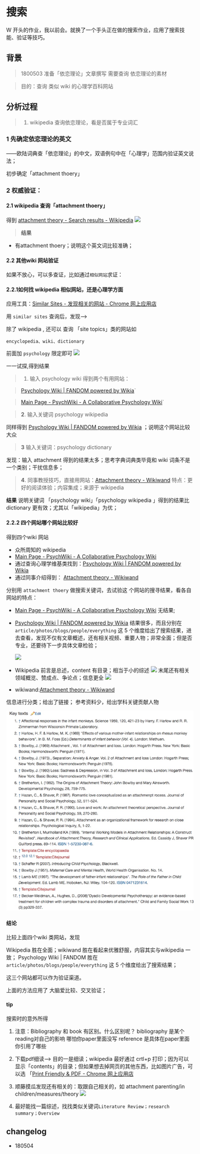 
# 搜索
W 开头的作业，我以前会。就换了一个手头正在做的搜索作业，应用了搜索技能、验证等技巧。

## 背景
>1800503 准备「依恋理论」文章撰写
>需要查询 依恋理论的素材

>目的：查询 类似 wiki 的心理学百科网站

## 分析过程

>1. wikipedia 查询依恋理论，看是否属于专业词汇

### 1 先确定依恋理论的英文
——欧陆词典查「依恋理论」的中文，双语例句中在「心理学」范围内验证英文说法；

初步确定「attachment thoery」
### 2 权威验证：
#### 2.1 wikipedia 查询「attachment thoery」

 得到 [attachment theory - Search results - Wikipedia](https://en.wikipedia.org/w/index.php?title=Special:Search&search=attachment+theory&fulltext=1&profile=default&searchToken=2426qvslqkz0tg88172rxvqyz)
  ![](http://olvs25obh.bkt.clouddn.com/2018-05-03-142322.jpg?imageView2/2/w/750|imageslim)
     
>**结果**

- 有attachment thoery；说明这个英文词比较准确；


#### 2.2 其他wiki 网站验证
如果不放心，可以多查证，比如通过`相似网站`求证：
#### 2.2.1如何找 wikipedia 相似网站，还是心理学方面


应用工具：[Similar Sites - 发现相关的网站 - Chrome 网上应用店](https://chrome.google.com/webstore/detail/similar-sites-discover-re/necpbmbhhdiplmfhmjicabdeighkndkn)
   
   用 `similar sites` 查询后，发现-->

除了 wikipedia , 还可以 查询 「site topics」类的网站如

`encyclopedia、wiki、dictionary`

前面加 `psychology` 限定即可
![](http://olvs25obh.bkt.clouddn.com/2018-05-03-144032.png?imageView2/2/w/750|imageslim)


一一试探,得到结果

> 1. 输入 psychology wiki
得到两个有用网站：

> [Psychology Wiki | FANDOM powered by Wikia](http://psychology.wikia.com/wiki/Psychology_Wiki)` 

>[Main Page - PsychWiki - A Collaborative Psychology Wiki](http://www.psychwiki.com/wiki/Main_Page)`

> **2**. 输入关键词 psychology wikipedia 

同样得到 [Psychology Wiki | FANDOM powered by Wikia](http://psychology.wikia.com/wiki/Psychology_Wiki)  ；说明这个网站比较大众



>**3** 输入关键词：psychology dictionary

发现：输入 attachment 得到的结果太多；思考字典词典类毕竟和 wiki 词条不是一个类别；干扰信息多；

>**4**. 同事教授技巧，直接用网站：[Attachment theory - Wikiwand](https://www.wikiwand.com/en/Attachment_theory) 
>特点：更好的阅读体验；内容集成；来源于 wikipedia 

**结果**
说明关键词 「psychology wiki」「psychology wikipedia 」得到的结果比 dictionary 更有效；尤其以「wikipedia」为优；


#### 2.2.2 四个网站哪个网站比较好



得到四个wiki 网站

- 众所周知的 wikipedia
-  [Main Page - PsychWiki - A Collaborative Psychology Wiki](http://www.psychwiki.com/wiki/Main_Page) 
- 通过查询心理学维基类找到：[Psychology Wiki | FANDOM powered by Wikia](http://psychology.wikia.com/wiki/Psychology_Wiki) 
- 通过同事介绍得到： [Attachment theory - Wikiwand](https://www.wikiwand.com/en/Attachment_theory) 


分别用 `attachment thoery` 做搜索关键词，去试验这  个网站的搜寻结果，看各自网站的特点：

-  [Main Page - PsychWiki - A Collaborative Psychology Wiki](http://www.psychwiki.com/wiki/Main_Page) 无结果;
-  [Psychology Wiki | FANDOM powered by Wikia](http://psychology.wikia.com/wiki/Psychology_Wiki) 结果很多，而且分别在 `article/photos/blogs/people/everything` 这 5 个维度给出了搜索结果，进去查看，发现不仅有文章概述，还有相关视频、重要人物；非常全面；但是否专业，还要待下一步具体文章检验；


   ![](http://olvs25obh.bkt.clouddn.com/2018-05-03-15253595395896.jpg?imageView2/2/w/750|imageslim)

- Wikipedia 
前言是总述，content 有目录；相当于小的综述
![](http://olvs25obh.bkt.clouddn.com/2018-05-04-wikepedia.jpg)
末尾还有相关领域概览、赞成点、争论点；信息更全
![](http://olvs25obh.bkt.clouddn.com/2018-05-04-controversy.jpg)

- wikiwand:[Attachment theory - Wikiwand](https://www.wikiwand.com/en/Attachment_theory) 

信息进行分类；给出了链接；
参考资料少，给出学科关键贡献人物

![](media/15254043647286.jpg)

#### 结论
比较上面四个wiki 类网站，发现

Wikipedia 胜在全面；wikiwand 胜在看起来优雅舒服，内容其实与wikipedia 一致； Psychology Wiki | FANDOM 胜在 `article/photos/blogs/people/everything` 这 5 个维度给出了搜索结果；

这三个网站都可以作为验证渠道。


上面的方法应用了 大脑爱比较、交叉验证；

#### tip
搜索时的意外所得

1. 注意：Bibliography 和 book 有区别。什么区别呢？
bibliography 是某个reading对自己的影响 哪怕你paper里面没写
reference 是具体在paper里面 你引用了哪些



2. 下载pdf细读-->
目的一是细读；wikipedia 最好通过 crtl+p  打印；因为可以显示「contents」的目录；但如果想去掉网页的其他东西，比如图片广告，可以选 「[Print Friendly & PDF - Chrome 网上应用店](https://chrome.google.com/webstore/detail/print-friendly-pdf/ohlencieiipommannpdfcmfdpjjmeolj)

 

3. 顺藤摸瓜发现还有相关的：取跟自己相关的，如 attachment parenting/in children/measures/theory
![](http://olvs25obh.bkt.clouddn.com/2018-05-04-021734.png)

4. 最好能找一篇综述，找找类似关键词`Literature Review；research summary；Overview`











## changelog

- 180504 

